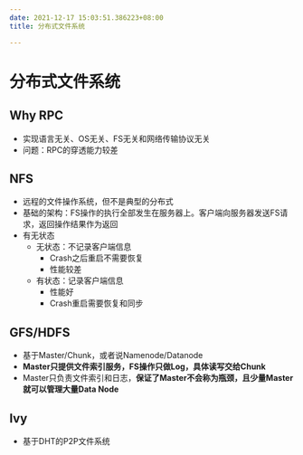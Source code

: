 ```yaml
---
date: 2021-12-17 15:03:51.386223+08:00
title: 分布式文件系统

---
```

# 分布式文件系统
## Why RPC
- 实现语言无关、OS无关、FS无关和网络传输协议无关
- 问题：RPC的穿透能力较差
## NFS
- 远程的文件操作系统，但不是典型的分布式
- 基础的架构：FS操作的执行全部发生在服务器上。客户端向服务器发送FS请求，返回操作结果作为返回
- 有无状态
  - 无状态：不记录客户端信息
    - Crash之后重启不需要恢复
    - 性能较差
  - 有状态：记录客户端信息
    - 性能好
    - Crash重启需要恢复和同步
## GFS/HDFS
- 基于Master/Chunk，或者说Namenode/Datanode
- **Master只提供文件索引服务，FS操作只做Log，具体读写交给Chunk**
- Master只负责文件索引和日志，**保证了Master不会称为瓶颈，且少量Master就可以管理大量Data Node**

## Ivy
- 基于DHT的P2P文件系统